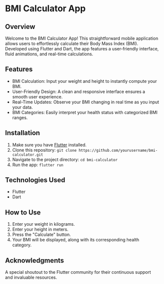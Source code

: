 # BMI Calculator App
## Overview

Welcome to the BMI Calculator App! This straightforward mobile application allows users to effortlessly calculate their Body Mass Index (BMI). Developed using Flutter and Dart, the app features a user-friendly interface, fluid animations, and real-time calculations.

## Features

- BMI Calculation: Input your weight and height to instantly compute your BMI.
- User-Friendly Design: A clean and responsive interface ensures a smooth user experience.
- Real-Time Updates: Observe your BMI changing in real time as you input your data.
- BMI Categories: Easily interpret your health status with categorized BMI ranges.

## Installation

1. Make sure you have [Flutter](https://flutter.dev/docs/get-started/install) installed.
2. Clone this repository: `git clone https://github.com/yourusername/bmi-calculator.git`
3. Navigate to the project directory: `cd bmi-calculator`
4. Run the app: `flutter run`
## Technologies Used

- Flutter
- Dart

## How to Use

1. Enter your weight in kilograms.
2. Enter your height in meters.
3. Press the "Calculate" button.
4. Your BMI will be displayed, along with its corresponding health category.

## Acknowledgments

A special shoutout to the Flutter community for their continuous support and invaluable resources.

